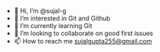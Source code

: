 - 👋 Hi, I’m @sujal-g
- 👀 I’m interested in Git and Github
- 🌱 I’m currently learning Git
- 💞️ I’m looking to collaborate on good first issues
- 📫 How to reach me sujalgupta255@gmail.com

<!---
sujal-g/sujal-g is a ✨ special ✨ repository because its `README.md` (this file) appears on your GitHub profile.
You can click the Preview link to take a look at your changes.
--->
